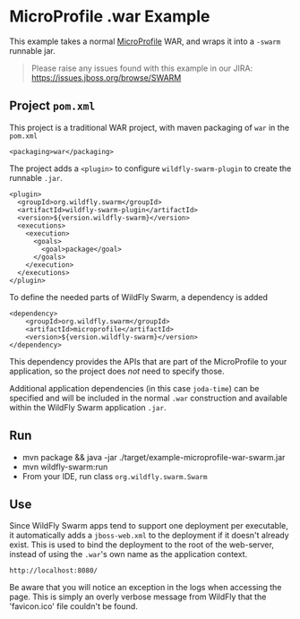 # MicroProfile .war Example

This example takes a normal [MicroProfile](http://microprofile.io) WAR, and wraps it into
a `-swarm` runnable jar.

> Please raise any issues found with this example in our JIRA:
> https://issues.jboss.org/browse/SWARM

## Project `pom.xml`

This project is a traditional WAR project, with maven packaging
of `war` in the `pom.xml`

    <packaging>war</packaging>

The project adds a `<plugin>` to configure `wildfly-swarm-plugin` to
create the runnable `.jar`.

    <plugin>
      <groupId>org.wildfly.swarm</groupId>
      <artifactId>wildfly-swarm-plugin</artifactId>
      <version>${version.wildfly-swarm}</version>
      <executions>
        <execution>
          <goals>
            <goal>package</goal>
          </goals>
        </execution>
      </executions>
    </plugin>

To define the needed parts of WildFly Swarm, a dependency is added

    <dependency>
        <groupId>org.wildfly.swarm</groupId>
        <artifactId>microprofile</artifactId>
        <version>${version.wildfly-swarm}</version>
    </dependency>

This dependency provides the APIs that are part of the MicroProfile
to your application, so the project does *not* need to specify those.

Additional application dependencies (in this case `joda-time`) can be
specified and will be included in the normal `.war` construction and available
within the WildFly Swarm application `.jar`.

## Run

* mvn package && java -jar ./target/example-microprofile-war-swarm.jar
* mvn wildfly-swarm:run
* From your IDE, run class `org.wildfly.swarm.Swarm`

## Use

Since WildFly Swarm apps tend to support one deployment per executable, it
automatically adds a `jboss-web.xml` to the deployment if it doesn't already
exist.  This is used to bind the deployment to the root of the web-server,
instead of using the `.war`'s own name as the application context.

    http://localhost:8080/

Be aware that you will notice an exception in the logs when accessing the page.
This is simply an overly verbose message from WildFly that the 'favicon.ico' file couldn't be found.
